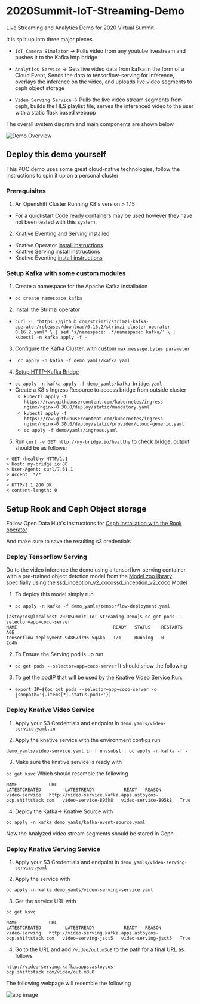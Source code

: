 # 2020Summit-IoT-Streaming-Demo
Live Streaming and Analytics Demo for 2020 Virtual Summit 

It is split up into three major pieces 

- `IoT Camera Simulator` -> Pulls video from any youtube livestream and pushes it to the Kafka http bridge 

- `Analytics Service` -> Gets live video data from kafka in the form of a Cloud Event, Sends the data to tensorflow-serving for inference, overlays the inference on the video, and uploads live video segments to ceph object storage 

- `Video Serving Service` -> Pulls the live video stream segments from ceph, builds the HLS playlist file, serves the inferenced video to the user with a static flask based webapp

The overall system diagram and main components are shown below

![Demo Overview](https://raw.githubusercontent.com/redhat-iot/2020Summit-IoT-Streaming-Demo/master/Docs/overall_arch.png)

## Deploy this demo yourself 

This POC demo uses some great cloud-native technologies, follow the instructions to spin it up on a personal cluster 

### Prerequisites 

1. An Openshift Cluster Running K8's version > 1.15 
- For a quickstart [Code ready containers](https://developers.redhat.com/products/codeready-containers/overview) may be used however they have not been tested with this system. 

2. Knative Eventing and Serving installed 
- Knative Operator [install instructions](https://docs.openshift.com/container-platform/4.3/serverless/installing_serverless/installing-openshift-serverless.html) 
- Knative Serving [install instructions](https://docs.openshift.com/container-platform/4.3/serverless/installing_serverless/installing-knative-serving.html)
- Knative Eventing [install instructions](https://knative.dev/docs/eventing/getting-started/#installing-knative-eventing)

### Setup Kafka with some custom modules 

1. Create a namespace for the Apache Kafka installation 
-  `oc create namespace kafka `

2. Install the Strimzi operator 
-  `curl -L "https://github.com/strimzi/strimzi-kafka-operator/releases/download/0.16.2/strimzi-cluster-operator-0.16.2.yaml" \
  | sed 's/namespace: .*/namespace: kafka/' \
  | kubectl -n kafka apply -f -`

3. Configure the Kafka Cluster, with custom `max.message.bytes parameter` 
- ` oc apply -n kafka -f demo_yamls/kafka.yaml`

4. [Setup HTTP-Kafka Bridge](https://strimzi.io/2019/11/05/exposing-http-bridge.html) 
- `oc apply -n kafka apply -f demo_yamls/kafka-bridge.yaml` 
- Create a K8's Ingress Resource to access bridge from outside cluster
    - `kubectl apply -f https://raw.githubusercontent.com/kubernetes/ingress-nginx/nginx-0.30.0/deploy/static/mandatory.yaml`
    - `kubectl apply -f https://raw.githubusercontent.com/kubernetes/ingress-nginx/nginx-0.30.0/deploy/static/provider/cloud-generic.yaml`
    - `oc apply -f demo/yamls/ingress.yaml`

5. Run `curl -v GET http://my-bridge.io/healthy` to check bridge, output should be as follows: 
```
> GET /healthy HTTP/1.1
> Host: my-bridge.io:80
> User-Agent: curl/7.61.1
> Accept: */*
> 
< HTTP/1.1 200 OK
< content-length: 0
```

## Setup Rook and Ceph Object storage 

Follow Open Data Hub's instructions for [Ceph installation with the Rook operator](https://opendatahub.io/docs/administration/advanced-installation/object-storage.html)

And make sure to save the resulting s3 credentials 

### Deploy Tensorflow Serving

Do to the video inference the demo using a tensorflow-serving container with a pre-trained object detction model from the [Model zoo library](https://github.com/tensorflow/models/blob/master/research/object_detection/g3doc/detection_model_zoo.md) specifially using the [ssd_inception_v2_cocossd_inception_v2_coco Model](http://download.tensorflow.org/models/object_detection/ssd_inception_v2_coco_2018_01_28.tar.gz) 

1. To deploy this model simply run 
- `oc apply -n kafka -f demo_yamls/tensorflow-deployment.yaml`
```
[astoycos@localhost 2020Summit-IoT-Streaming-Demo]$ oc get pods --selector=app=coco-server
NAME                                    READY   STATUS    RESTARTS   AGE
tensorflow-deployment-9d867d795-5q4kb   1/1     Running   0          2d4h
```

2. To Ensure the Serving pod is up run 
- `oc get pods --selector=app=coco-server` It should show the following 


3. To get the podIP that will be used by the Knative Video Service Run: 
- `export IP=$(oc get pods --selector=app=coco-server -o jsonpath='{.items[*].status.podIP'})`

### Deploy Knative Video Service  

1. Apply your S3 Credentials and endpoint in `demo_yamls/video-service.yaml.in` 

2. Apply the knative service with the environment configs run 

`demo_yamls/video-service.yaml.in | envsubst | oc apply -n kafka -f -`

3. Make sure the knative service is ready with 

`oc get ksvc` Which should resemble the following 

```
NAME            URL                                                           LATESTCREATED         LATESTREADY           READY   REASON
video-service   http://video-service.kafka.apps.astoycos-ocp.shiftstack.com   video-service-895k8   video-service-895k8   True    
```
4. Deploy the Kafka-> Knative Source with 

`oc apply -n kafka demo_yamls/kafka-event-source.yaml`

Now the Analyzed video stream segments should be stored in Ceph

### Deploy Knative Serving Service 

1. Apply your S3 Credentials and endpoint in `demo_yamls/video-serving-service.yaml` 

2. Apply the service with 

`oc apply -n kafka demo_yamls/video-serving-service.yaml`

3. Get the service URL with 

`oc get ksvc` 

```
NAME            URL                                                           LATESTCREATED         LATESTREADY           READY   REASON
video-serving   http://video-serving.kafka.apps.astoycos-ocp.shiftstack.com   video-serving-jsct5   video-serving-jsct5   True    
```
4. Go to the URL and add `/video/out.m3u8` to the path for a final URL as follows 

`http://video-serving.kafka.apps.astoycos-ocp.shiftstack.com/video/out.m3u8`

The following webpage will resemble the following 

![app image](https://raw.githubusercontent.com/redhat-iot/2020Summit-IoT-Streaming-Demo/master/Docs/Screenshot%20from%202020-04-01%2017-16-27.png)
